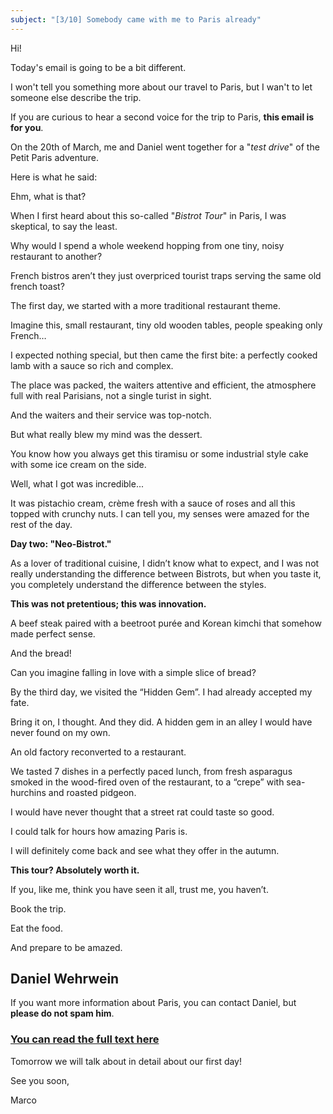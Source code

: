 ```yaml
---
subject: "[3/10] Somebody came with me to Paris already"
---
```


Hi!

Today's email is going to be a bit different.

I won't tell you something more about our travel to Paris, but I wan't to let someone else describe the trip.

If you are curious to hear a second voice for the trip to Paris, **this email is for you**.

On the 20th of March, me and Daniel went together for a "_test drive_" of the Petit Paris adventure.

Here is what he said:

Ehm, what is that?
                
When I first heard about this so-called "_Bistrot Tour_" in Paris, I was skeptical, to say the least.

Why would I spend a whole weekend hopping from one tiny, noisy restaurant to another?

French bistros aren’t they just overpriced tourist traps serving the same old french toast? 

The first day, we started with a more traditional restaurant theme. 

 Imagine this, small restaurant, tiny old wooden tables, people speaking only French… 
 
 I expected nothing special, but then came the first bite: a perfectly cooked lamb with a sauce so rich
                    and complex. 
                    
The place was packed, the waiters attentive and efficient, the atmosphere full with real Parisians, not a
                    single turist in sight.

And the waiters and their service was top-notch.

But what really blew my mind was the dessert. 

You know how you always get this tiramisu or some industrial style cake with some ice cream on the side.
               
Well, what I got was incredible...

 It was pistachio cream, crème fresh with a sauce of roses and all this topped with crunchy nuts. I can
                    tell you, my senses were amazed for the rest of the day. 
                 
**Day two: "Neo-Bistrot."**

As a lover of traditional cuisine, I didn’t know what to expect, and I was not really understanding the difference between Bistrots, but when you taste it, you completely understand the difference between the styles. 

**This was not pretentious; this was innovation.**               

A beef steak paired with a beetroot purée and Korean kimchi that somehow made perfect sense.
                 
And the bread! 

Can you imagine falling in love with a simple slice of bread?
                
By the third day, we visited the “Hidden Gem”. I had already accepted my fate. 
                
Bring it on, I thought. And they did. A hidden gem in an alley I would have never found on my own.
            
An old factory reconverted to a restaurant.

We tasted 7 dishes in a perfectly paced lunch, from fresh asparagus smoked in the wood-fired oven of the
                    restaurant, to a “crepe” with sea-hurchins and roasted pidgeon.

I would have never thought that a street rat could taste so good.
                
I could talk for hours how amazing Paris is.

I will definitely come back and see what they offer in the autumn.

**This tour? Absolutely worth it.**

If you, like me, think you have seen it all, trust me, you haven’t.

Book the trip.

Eat the food. 
 
 And prepare to be amazed.

 **Daniel Wehrwein**
---

If you want more information about Paris, you can contact Daniel, but **please do not spam him**.

### [You can read the full text here](/click)

Tomorrow we will talk about in detail about our first day!

See you soon,

Marco